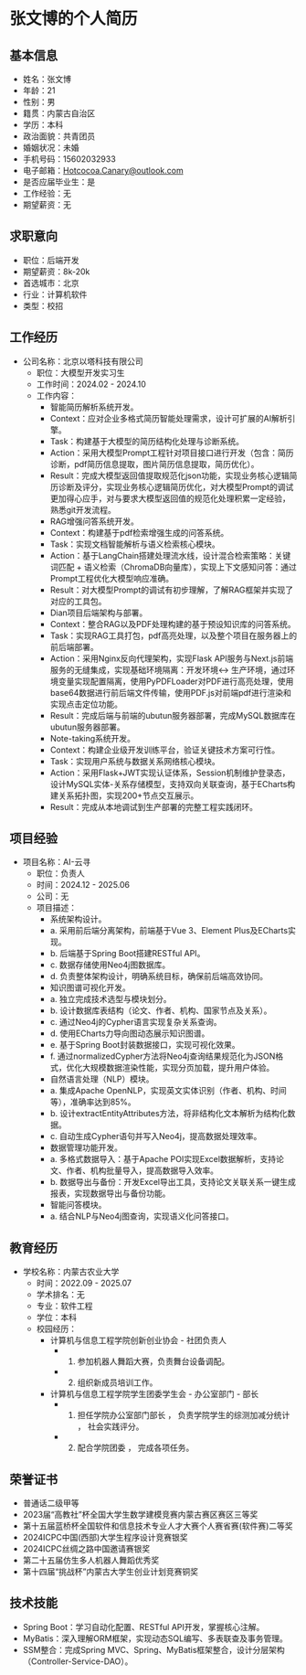 # 张文博的个人简历

## 基本信息

- 姓名：张文博
- 年龄：21
- 性别：男
- 籍贯：内蒙古自治区
- 学历：本科
- 政治面貌：共青团员
- 婚姻状况：未婚
- 手机号码：15602032933
- 电子邮箱：Hotcocoa.Canary@outlook.com
- 是否应届毕业生：是
- 工作经验：无
- 期望薪资：无

## 求职意向

- 职位：后端开发
- 期望薪资：8k-20k
- 首选城市：北京
- 行业：计算机软件
- 类型：校招

## 工作经历

- 公司名称：北京以塔科技有限公司
  - 职位：大模型开发实习生
  - 工作时间：2024.02 - 2024.10
  - 工作内容：
    - 智能简历解析系统开发。
    - Context：应对企业多格式简历智能处理需求，设计可扩展的AI解析引擎。
    - Task：构建基于大模型的简历结构化处理与诊断系统。
    - Action：采用大模型Prompt工程针对项目接口进行开发（包含：简历诊断，pdf简历信息提取，图片简历信息提取，简历优化）。
    - Result：完成大模型返回值提取规范化json功能，实现业务核心逻辑简历诊断及评分，实现业务核心逻辑简历优化，对大模型Prompt的调试更加得心应手，对与要求大模型返回值的规范化处理积累一定经验，熟悉git开发流程。
    - RAG增强问答系统开发。
    -  Context：构建基于pdf检索增强生成的问答系统。
    - Task：实现文档智能解析与语义检索核心模块。
    - Action：基于LangChain搭建处理流水线，设计混合检索策略：关键词匹配 + 语义检索（ChromaDB向量库），实现上下文感知问答：通过Prompt工程优化大模型响应准确。
    - Result：对大模型Prompt的调试有初步理解，了解RAG框架并实现了对应的工具包。
    - Dian项目后端架构与部署。
    - Context：整合RAG以及PDF处理构建的基于预设知识库的问答系统。
    - Task：实现RAG工具打包，pdf高亮处理，以及整个项目在服务器上的前后端部署。
    - Action：采用Nginx反向代理架构，实现Flask API服务与Next.js前端服务的无缝集成，实现基础环境隔离：开发环境↔ 生产环境，通过环境变量实现配置隔离，使用PyPDFLoader对PDF进行高亮处理，使用base64数据进行前后端文件传输，使用PDF.js对前端pdf进行渲染和实现点击定位功能。
    - Result：完成后端与前端的ubutun服务器部署，完成MySQL数据库在ubutun服务器部署。
    - Note-taking系统开发。
    - Context：构建企业级开发训练平台，验证关键技术方案可行性。
    - Task：实现用户系统与数据关系网络核心模块。
    - Action：采用Flask+JWT实现认证体系，Session机制维护登录态，设计MySQL实体-关系存储模型，支持双向关联查询，基于ECharts构建关系拓扑图，实现200+节点交互展示。
    - Result：完成从本地调试到生产部署的完整工程实践闭环。

## 项目经验

- 项目名称：AI-云寻
  - 职位：负责人
  - 时间：2024.12 - 2025.06
  - 公司：无
  - 项目描述：
    - 系统架构设计。
    - a. 采用前后端分离架构，前端基于Vue 3、Element Plus及ECharts实现。
    - b. 后端基于Spring Boot搭建RESTful API。
    - c. 数据存储使用Neo4j图数据库。
    - d. 负责整体架构设计，明确系统目标，确保前后端高效协同。
    - 知识图谱可视化开发。
    - a. 独立完成技术选型与模块划分。
    - b. 设计数据库表结构（论文、作者、机构、国家节点及关系）。
    - c. 通过Neo4j的Cypher语言实现复杂关系查询。
    - d. 使用ECharts力导向图动态展示知识图谱。
    - e. 基于Spring Boot封装数据接口，实现可视化效果。
    - f. 通过normalizedCypher方法将Neo4j查询结果规范化为JSON格式，优化大规模数据渲染性能，实现分页加载，提升用户体验。
    - 自然语言处理（NLP）模块。
    - a. 集成Apache OpenNLP，实现英文实体识别（作者、机构、时间等），准确率达到85%。
    - b. 设计extractEntityAttributes方法，将非结构化文本解析为结构化数据。
    - c. 自动生成Cypher语句并写入Neo4j，提高数据处理效率。
    - 数据管理功能开发。
    - a. 多格式数据导入：基于Apache POI实现Excel数据解析，支持论文、作者、机构批量导入，提高数据导入效率。
    - b. 数据导出与备份：开发Excel导出工具，支持论文关联关系一键生成报表，实现数据导出与备份功能。
    - 智能问答模块。
    - a. 结合NLP与Neo4j图查询，实现语义化问答接口。

## 教育经历

- 学校名称：内蒙古农业大学
  - 时间：2022.09 - 2025.07
  - 学术排名：无
  - 专业：软件工程
  - 学位：本科
  - 校园经历：
    - 计算机与信息工程学院创新创业协会 - 社团负责人
      - 1. 参加机器人舞蹈大赛，负责舞台设备调配。
      - 2. 组织新成员培训工作。
    - 计算机与信息工程学院学生团委学生会 - 办公室部门 - 部长
      - 1. 担任学院办公室部门部长 ， 负责学院学生的综测加减分统计 ， 社会实践评分。
      - 2. 配合学院团委 ， 完成各项任务。

## 荣誉证书

- 普通话二级甲等
- 2023届“高教社”杯全国大学生数学建模竞赛内蒙古赛区赛区三等奖
- 第十五届蓝桥杯全国软件和信息技术专业人才大赛个人赛省赛(软件赛)二等奖
- 2024ICPC中国(西部)大学生程序设计竞赛银奖
- 2024ICPC丝绸之路中国邀请赛银奖
- 第二十五届仿生多人机器人舞蹈优秀奖
- 第十四届“挑战杯”内蒙古大学生创业计划竞赛铜奖

## 技术技能

- Spring Boot：学习自动化配置、RESTful API开发，掌握核心注解。
- MyBatis：深入理解ORM框架，实现动态SQL编写、多表联查及事务管理。
- SSM整合：完成Spring MVC、Spring、MyBatis框架整合，设计分层架构（Controller-Service-DAO）。
